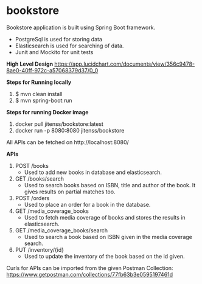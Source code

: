 # bookstore
Bookstore application is built using Spring Boot framework. 
- PostgreSql is used for storing data
- Elasticsearch is used for searching of data.
- Junit and Mockito for unit tests

**High Level Design**
https://app.lucidchart.com/documents/view/356c9478-8ae0-40ff-972c-a57068379d37/0_0

**Steps for Running locally**
1. $ mvn clean install
2. $ mvn spring-boot:run

**Steps for running Docker image**
1. docker pull jitenss/bookstore:latest
2. docker run -p 8080:8080 jitenss/bookstore

All APIs can be fetched on http://localhost:8080/

**APIs**

1. POST /books
    - Used to add new books in database and elasticsearch.
2. GET /books/search
    - Used to search books based on ISBN, title and author of the book. It gives results on partial matches too.
3. POST /orders
    - Used to place an order for a book in the database.
4. GET /media_coverage_books
    - Used to fetch media coverage of books and stores the results in elasticsearch.
5. GET /media_coverage_books/search
    - Used to search a book based on ISBN given in the media coverage search.
6. PUT /inventory/{id}
    - Used to update the inventory of the book based on the id given.

Curls for APIs can be imported from the given Postman Collection: https://www.getpostman.com/collections/77fb63b3e0595197461d

